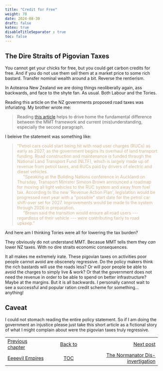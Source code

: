 ```yaml
---
title: "Credit for Free"
weight: 78
date: 2024-08-30
draft: false
katex: true
disableTitleSeparator : true
toc: false
---
```


## The Dire Straits of Pigovian Taxes

You cannot get your chicks for free, but you could get carbon credits 
for free. And if you do not use them sell them at a market price to some 
rich bastard. Transfer nominal wealth around a bit. Reverse the rentierism.

In Aotearoa New Zealand we are doing things neoliberally again, ass 
backwards, and face to the shyte fan. As usual. Both Labour and the Tories.

Reading this article on the NZ governments proposed road taxes was 
infuriating. My brother wrote me:
> Reading 
[this article](https://www.rnz.co.nz/news/political/526491/petrol-cars-could-be-hit-with-road-user-charges-from-2027 ) 
helps to drive home the fundamental difference between the MMT framework and 
current (mis)understanding, especially the second paragraph.

I beleive the statement was something like:
> <font style="color: tan"> "Petrol cars could start being hit with road user charges (RUCs) as early as 2027, as the government begins its overhaul of land transport funding.  Road construction and maintenance is funded through the National Land Transport Fund (NLTF), which is largely made up of revenue from petrol taxes, and RUCs paid by drivers of electric and diesel vehicles.  
&nbsp;&nbsp;&nbsp;&nbsp;&nbsp;"Speaking at the Building Nations conference in 
Auckland on Thursday, Transport Minister Simeon Brown announced a roadmap for 
moving all light vehicles to the RUC system and away from fuel tax. According 
to the new 'Revenue Action Plan', legislation would be progressed next year 
with a "possible" start date for the petrol car shift-over set for 2027. 
Improvements would be made to the system through 2026 in preparation.  
&nbsp;&nbsp;&nbsp;&nbsp;&nbsp;"Brown said the transition would ensure all 
road users --- regardless of their vehicle --- were contributing fairly to 
road upkeep." </font>

And here am I thinking Tories were all for lowering the tax burden?

They obviously do not understand MMT. Becasue MMT tells them they *_can_* 
lower NZ taxes. With no dire straits economic consequences.

It all makes me extremely irate. These pigovian taxes on activities poor 
people cannot avoid are obscenely regressive. Do the policy makers think the 
rich bastards will use the roads less? Or will poor people be able to avoid 
the charges to simply live & work? Or that the government does not need the 
revenue in order to be able to spend on better infrastructure? Maybe at the 
margins. But it is all backwards. I personally cannot wait to see a 
successful and popular ration credit scheme for something... anything!  


## Caveat

I could not stomach reading the entire policy statement. So if I am doing 
the government an injustice please just take this short article as a 
fictional story of what I might complain about were the pigovian taxes 
truly regressive.


<table style="border-collapse: collapse; border=0;">
    <colgroup>
       <col span="1" style="width: 15%;">
       <col span="1" style="width: 15%;">
       <col span="1" style="width: 25%;">
    </colgroup>
<tr style="border: 1px solid color:#0f0f0f;">
<td style="border: 1px solid color:#0f0f0f;">
<a href="../76_eeeevil_empires">Previous chapter</a></td>
<td style="border: 1px solid color:#0f0f0f; text-align:center;">
<a href="../">Back to</a></td>
<td style="border: 1px solid color:#0f0f0f; text-align:right;">
<a href="../78_normanator_disinvertigation">Next post</a></td>
</tr>
<tr style="border: 1px solid color:#0f0f0f;">
<td style="border: 1px solid color:#0f0f0f;">
<a href="../76_eeeevil_empires">Eeeevil Empires</a></td>
<td style="border: 1px solid color:#0f0f0f; text-align:center;">
<a href="../">TOC</a></td>
<td style="border: 1px solid color:#0f0f0f; text-align:right;">
<a href="../78_normanator_disinvertigation">The Normanator Dis-invertigation</a></td>
</tr>
</table>
